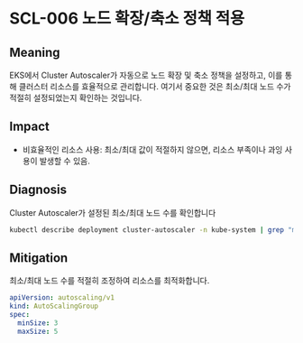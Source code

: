 # SCL-006 노드 확장/축소 정책 적용

## Meaning
EKS에서 Cluster Autoscaler가 자동으로 노드 확장 및 축소 정책을 설정하고, 이를 통해 클러스터 리소스를 효율적으로 관리합니다. 여기서 중요한 것은 최소/최대 노드 수가 적절히 설정되었는지 확인하는 것입니다.

## Impact
- 비효율적인 리소스 사용: 최소/최대 값이 적절하지 않으면, 리소스 부족이나 과잉 사용이 발생할 수 있음.

## Diagnosis
Cluster Autoscaler가 설정된 최소/최대 노드 수를 확인합니다

```bash
kubectl describe deployment cluster-autoscaler -n kube-system | grep "minNodes\|maxNodes"
```

## Mitigation
최소/최대 노드 수를 적절히 조정하여 리소스를 최적화합니다.

```yaml
apiVersion: autoscaling/v1
kind: AutoScalingGroup
spec:
  minSize: 3
  maxSize: 5
```